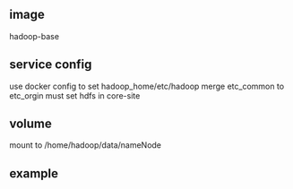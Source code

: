 ## image 
hadoop-base

##  service config
use docker config to set hadoop_home/etc/hadoop 
merge etc_common to etc_orgin
must set hdfs in core-site

## volume
mount  to /home/hadoop/data/nameNode

## example 